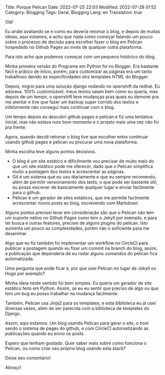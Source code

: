 Title: Porque Pelican
Date: 2022-07-25 22:03
Modified: 2022-07-28 01:52
Category: Blogging
Tags: Geral, Blogging
Lang: en
Translation: true

Olá!

Eu andei avaliando se e como eu deveria retomar o blog, e depois de muitas ideias, aqui estamos, e acho que nada como começar falando um pouco sobre o processo de decisão para escolher fazer o blog em Pelican hospedado no Github Pages ao invés de qualquer outra plataforma.

Para isto acho que podemos começar com um pequeno histórico do blog.

Minha primeira versão do Programe em Python foi no Blogger. Era bastante fácil e prático de início, porém, para customizar as páginas era um tanto trabalhoso devido às especificidades dos templates HTML do Blogger.

Depois, migrei para uma solução django rodando no openshift da redhat. Eu adorava. 100% customizável, meus textos saiam bem como eu queria, mas depois de um tempo, o openshift teve mudanças pras quais eu demorei pra me atentar e tive que fazer um backup super corrido dos textos e infelizmente não consegui mais continuar com o blog.

Um tempo depois eu descobri github pages e pelican e fiz uma tentativa inicial, mas não estava num bom momento e o projeto mais uma vez não foi pra frente.

Agora, quando decidi retomar o blog tive que escolher entre continuar usando github pages e pelican ou procurar uma nova plataforma.

Minha escolha teve alguns pontos decisivos.

* O blog é um site estático e dificilmente vou precisar de muito mais do que um site estático pode me oferecer, dado que o Pelican simplifica muito a postagem dos textos e acrescentar as páginas.
* Git é um sistema que eu uso diariamente e que eu sempre recomendo, além de permitir versionamento dos texto, o que pode ser bastante útil, eu posso escrever de basicamente qualquer lugar e enviar facilmente para o github.
* Pelican é um gerador de sites estáticos, que me permite facilmente acrescentar novos posts ao blog, escrevendo com Markdown


Alguns pontos precisei levar em consideração são que o Pelican não tem um suporte nativo no Github Pages como tem o Jekyll por exemplo, e para ter busca e outras features, precisei de alguns plugins do pelican. Isto aumenta um pouco as complexidades, porém não o suficiente para me desanimar.

Algo que eu fiz também foi implementar um workflow no CircleCI para publicar a postagem quando eu fizer um commit na branch do blog, assim, a publicação que dependeria de eu rodar alguns comandos do pelican fica automatizada.

Uma pergunta que pode ficar é, por que usei Pelican no lugar de Jekyll ou Hugo por exemplo?

Minha ideia neste sentido foi bem simples. Eu queria um gerador de site estático feito em Python. Assim, se eu eu sentir que preciso de algo ou que tem um bug eu posso trabalhar na mudança facilmente.

Também, Pelican usa Jinja2 para os templates, e esta biblioteca eu já usei diversas vezes, além de ser parecida com a biblioteca de templates do Django.

Assim, aqui estamos. Um blog usando Pelican para gerar o site, o host sendo o sistema de pages do github, e com CircleCI automatizando as publicações quando eu envio os posts.

Espero que tenham gostado. Quer saber mais sobre como funciona o Pelican, ou como criar seu próprio blog usando esta stack?

Deixe seu comentário!

Abraço!